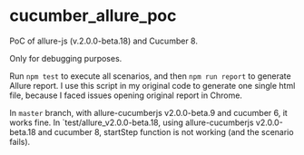 # cucumber_allure_poc

PoC of allure-js (v.2.0.0-beta.18) and Cucumber 8.

Only for debugging purposes.


Run `npm test` to execute all scenarios, and then `npm run report` to generate Allure report. I use this script in my original code to generate one single html file, because I faced issues opening original report in Chrome.

In `master` branch, with allure-cucumberjs v2.0.0-beta.9 and cucumber 6, it works fine.
In `test/allure_v2.0.0-beta.18, using allure-cucumberjs v2.0.0-beta.18 and cucumber 8, startStep function is not working (and the scenario fails).
